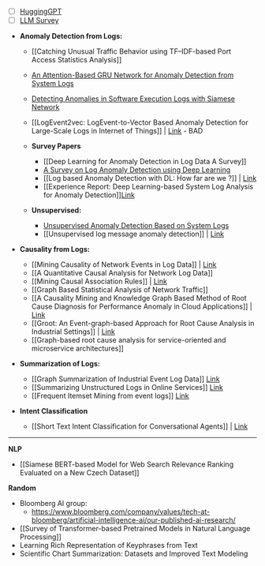 - [ ] [HuggingGPT](https://arxiv.org/pdf/2303.17580.pdf)
- [ ] [LLM Survey](https://arxiv.org/pdf/2303.18223.pdf)

- **Anomaly Detection from Logs:**
	- [[Catching Unusual Traffic Behavior using TF–IDF-based Port Access Statistics Analysis]]
	- [An Attention-Based GRU Network for Anomaly Detection from System Logs](https://www.jstage.jst.go.jp/article/transinf/E103.D/8/E103.D_2020EDL8016/_pdf/-char/en)
	- [Detecting Anomalies in Software Execution Logs with Siamese Network](https://arxiv.org/abs/2102.01452)
	- [[LogEvent2vec: LogEvent-to-Vector Based Anomaly Detection for Large-Scale Logs in Internet of Things]] | [Link](https://www.mdpi.com/1424-8220/20/9/2451/htm) - BAD

	- **Survey Papers**
		- [[Deep Learning for Anomaly Detection in Log Data A Survey]]
		- [A Survey on Log Anomaly Detection using Deep Learning](https://ieeexplore.ieee.org/stamp/stamp.jsp?tp=&arnumber=9197818&tag=1)
		- [[Log based Anomaly Detection with DL: How far are we ?]] | [Link](https://arxiv.org/pdf/2202.04301.pdf)
		- [[Experience Report: Deep Learning-based System Log Analysis for Anomaly Detection]][Link](https://arxiv.org/pdf/2107.05908.pdf)
	
	- **Unsupervised:**
		- [Unsupervised Anomaly Detection Based on System Logs](http://ksiresearch.org/seke/seke21paper/paper126.pdf)
		- [[Unsupervised log message anomaly detection]] | [Link](https://reader.elsevier.com/reader/sd/pii/S2405959520300643?token=8FA2016C2781EA964A63B12A60135152B58AC480D31681CE7DCF0A995812E6B6E2F3EF29A162D9D0210A0138AA49BD0D&originRegion=us-east-1&originCreation=20220810035547)


- **Causality from Logs:**
	- [[Mining Causality of Network Events in Log Data]] | [Link](https://ieeexplore.ieee.org/document/8122062)
	- [[A Quantitative Causal Analysis for Network Log Data]]
	- [[Mining Causal Association Rules]] | [Link](https://www.researchgate.net/publication/262240022_Mining_Causal_Association_Rules)
	- [[Graph Based Statistical Analysis of Network Traffic]]
	- [[A Causality Mining and Knowledge Graph Based Method of Root Cause Diagnosis for Performance Anomaly in Cloud Applications]] | [Link](https://mdpi-res.com/d_attachment/applsci/applsci-10-02166/article_deploy/applsci-10-02166.pdf)
	- [[Groot: An Event-graph-based Approach for Root Cause Analysis in Industrial Settings]] | [Link](https://arxiv.org/pdf/2108.00344.pdf)
	- [[Graph-based root cause analysis for service-oriented and microservice architectures]]

- **Summarization of Logs:**
	- [[Graph Summarization of Industrial Event Log Data]] [Link](http://arno.uvt.nl/show.cgi?fid=149681)
	- [[Summarizing Unstructured Logs in Online Services]] [Link](https://arxiv.org/pdf/2012.08938.pdf)
	- [[Frequent Itemset Mining from event logs]] [Link](https://reader.elsevier.com/reader/sd/pii/S0950705117304860?token=4CFF390E357DFDF07E0A7F52A02D4FAFDF445AABCC1156993859A628E94DAB5B9E4A4C8BDD839C4C1BAE54E5F5F5DFBD&originRegion=us-east-1&originCreation=20220921020238)

- **Intent Classification**
	- [[Short Text Intent Classification for Conversational Agents]] | [Link](https://drive.google.com/file/d/1-rhAWH8M5-9U-W5MFTx7aYVxs4WQILSr/view?usp=sharing)

---

**NLP**
- [[Siamese BERT-based Model for Web Search Relevance Ranking Evaluated on a New Czech Dataset]]


**Random**
- Bloomberg AI group:
	- https://www.bloomberg.com/company/values/tech-at-bloomberg/artificial-intelligence-ai/our-published-ai-research/
- [[Survey of Transformer-based Pretrained Models in Natural Language Processing]]
- Learning Rich Representation of Keyphrases from Text
- Scientific Chart Summarization: Datasets and Improved Text Modeling